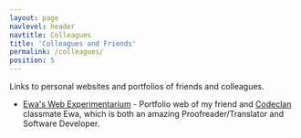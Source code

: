 ```yaml
---
layout: page
navlevel: header
navtitle: Colleagues
title: 'Colleagues and Friends'
permalink: /colleagues/
position: 5
---
```


Links to personal websites and portfolios of friends and colleagues.

- [Ewa's Web Experimentarium](https://elipinska.github.io/) - Portfolio web of my friend and [Codeclan](https://codeclan.com) classmate Ewa, which is both an amazing Proofreader/Translator and Software Developer.
  <!-- * [HDSettings](https://hdsettings.com/) -  -->
